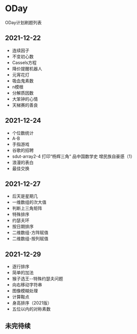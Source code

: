 # ODay
ODay计划刷题列表  

##  2021-12-22  
- 连续因子
- 不变初心数
- Cassels方程
- 降价提醒机器人
- 元宵花灯
- 吸血鬼素数
- n模根
- 分解质因数
- 大笨钟的心情
- 天梯赛的善良

## 2021-12-24
- 个位数统计
- A-B
- 手指游戏
- 谷歌的招聘
- sdut-array2-4 打印“杨辉三角“ 品中国数学史 增民族自豪感（1）
- 浪漫的表白
- 最佳交换

## 2021-12-27
- 后天是星期几
- 一维数组的次大值
- 判断上三角矩阵
- 特殊排序
- 约瑟夫环
- 按日期排序
- 二维数组-方阵赋值
- 二维数组-按列赋值

## 2021-12-29
- 逐行排序
- 简单的加法
- 猴子选王--特殊约瑟夫问题
- 向右移动字符串
- 图像模糊处理
- 计算鞍点
- 身高排序（2021版）
- 五位以内的对称素数

## 未完待续

